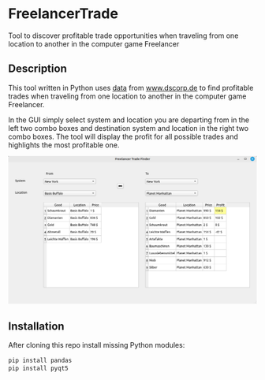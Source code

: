 # FreelancerTrade
Tool to discover profitable trade opportunities when traveling from one location to another in the computer game Freelancer


## Description
This tool written in Python uses [data](https://www.dscorp.de/gamefun/freelancer-traderoutes?utm_source=pocket_saves)
from www.dscorp.de to find profitable trades
when traveling from one location to another in the computer game Freelancer.

In the GUI simply select system and location you are departing from in the left two combo boxes and destination system and location in the right two combo boxes.
The tool will display the profit for all possible trades and highlights the most profitable one.

![FreelancerTrade GUI](images/FreelancerTrade.png)

## Installation
After cloning this repo install missing Python modules:

```
pip install pandas
pip install pyqt5
```
